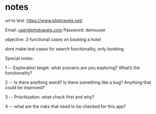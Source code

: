 # notes
url to test: https://www.phptravels.net/

Email: user@phptravels.com
Password: demouser

objective: 3 functional cases on booking a hotel

dont make test cases for search functionality, only booking

Special notes:

1 -- Exploration target: what scenario are you exploring? What’s the functionality?

2 -- Is there anything weird?
Is there something like a bug?
Anything that could be improved?

3 -- Prioritization: what check first and why?

4 -- what are the risks that need to be checked for this app?
